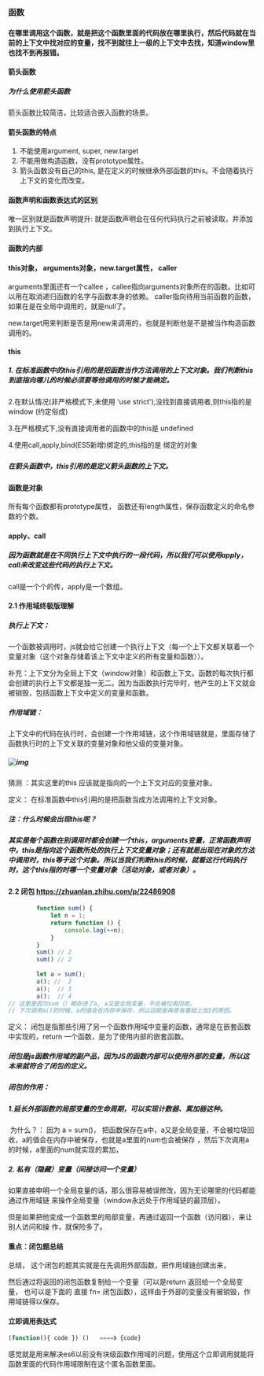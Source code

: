 ### 函数
#### 在哪里调用这个函数，就是把这个函数里面的代码放在哪里执行，然后代码就在当前的上下文中找对应的变量，找不到就往上一级的上下文中去找，知道window里也找不到再报错。

####  箭头函数

##### 为什么使用箭头函数

箭头函数比较简洁，比较适合嵌入函数的场景。

#### 箭头函数的特点

1. 不能使用argument, super, new.target
2. 不能用做构造函数，没有prototype属性。
3. 箭头函数没有自己的this, 是在定义的时候继承外部函数的this。不会随着执行上下文的变化而改变。

#### 函数声明和函数表达式的区别

唯一区别就是函数声明提升: 就是函数声明会在任何代码执行之前被读取，并添加到执行上下文。

#### 函数的内部

#### this对象， arguments对象，new.target属性， caller

arguments里面还有一个callee ，callee指向arguments对象所在的函数。比如可以用在取消递归函数的名字与函数本身的依赖。 caller指向待用当前函数的函数，如果在是在全局中调用的，就是null了。

new.target用来判断是否是用new来调用的，也就是判断他是不是被当作构造函数调用的。

#### this

##### 1. 在标准函数中的this引用的是把函数当作方法调用的上下文对象。我们判断this到底指向哪儿的时候必须要等他调用的时候才能确定。

2.在默认情况(非严格模式下,未使用 'use strict'),没找到直接调用者,则this指的是 window (约定俗成)

3.在严格模式下,没有直接调用者的函数中的this是 undefined

4.使用call,apply,bind(ES5新增)绑定的,this指的是 绑定的对象

##### 

##### 在箭头函数中，this引用的是定义箭头函数的上下文。

#### 函数是对象

所有每个函数都有prototype属性， 函数还有length属性，保存函数定义的命名参数的个数。

#### apply、call

##### 因为函数就是在不同执行上下文中执行的一段代码，所以我们可以使用apply，call来改变这些代码的执行上下文。

call是一个个的传，apply是一个数组。



#### 2.1 作用域终极版理解

##### 执行上下文：

​       一个函数被调用时，js就会给它创建一个执行上下文（每一个上下文都关联着一个变量对象（这个对象存储着该上下文中定义的所有变量和函数））。

​        补充：上下文分为全局上下文（window对象）和函数上下文。函数的每次执行都会创建的执行上下文都是独一无二。因为当函数执行完毕时，他产生的上下文就会被销毁，包括函数上下文中定义的变量和函数。

##### 作用域链：

​      上下文中的代码在执行时，会创建一个作用域链，这个作用域链就是，里面存储了函数执行时的上下文关联的变量对象和他父级的变量对象。

##### ![img](file://C:\Users\24026\AppData\Roaming\Typora\typora-user-images\image-20210430095933530.png?lastModify=1623395447)

猜测 ：其实这里的this 应该就是指向的一个上下文对应的变量对象。

定义： 在标准函数中this引用的是把函数当成方法调用的上下文对象。

##### 注：什么时候会出现this呢？

#####  其实是每个函数在别调用时都会创建一个this，arguments变量，正常函数声明中，this是指向这个函数所处的执行上下文变量对象；还有就是出现在对象的方法中调用时，this等于这个对象。所以当我们判断this的时候，就看这行代码执行时，这个this指的时哪一个变量对象（活动对象，或者对象）。



#### 2.2 闭包   https://zhuanlan.zhihu.com/p/22486908

```js
		function sum() {
            let n = 1;
            return function () {
                console.log(++n);
            }
		}
		sum() // 2
		sum() // 2
       
		let a = sum();  
        a(); //  2   
        a();  // 3
        a();  // 4
// 这里是因为sum（）被存进了a, a又是全局变量，不会被垃圾回收，
// 下次调用a()的时候，a的值会在内存中保存，所以这就是再原有基础上加1的原因。
```



定义： 闭包是指那些引用了另一个函数作用域中变量的函数，通常是在嵌套函数中实现的，return 一个函数，是为了使用内部的嵌套函数。

##### 闭包是js函数作用域的副产品，因为JS的函数内部可以使用外部的变量，所以这本来就符合了闭包的定义。

##### 闭包的作用：

#####    1.延长外部函数的局部变量的生命周期，可以实现计数器、累加器这种。

​       为什么？： 因为 a = sum()， 把函数保存在a中，a又是全局变量，不会被垃圾回收，a的值会在内存中被保存，也就是a里面的num也会被保存 ，然后下次调用a的时候，a里面的num就实现的累加，

#####    2.  私有（隐藏）变量（间接访问一个变量）

​         如果直接申明一个全局变量的话，那么很容易被误修改，因为无论哪里的代码都能通过作用域链         来操作全局变量（window永远处于作用域链的最顶层）。

​        但是如果把他变成一个函数里的局部变量，再通过返回一个函数（访问器），来让别人访问和操   作，就保险多了。

#### 重点：闭包题总结 

总结， 这个闭包的题其实就是在先调用外部函数，把作用域链创建出来，

 然后通过将返回的闭包函数复制给一个变量（可以是return 返回给一个全局变量， 也可以是下面的 直接 fn= 闭包函数），这样由于外部的变量没有被销毁，作用域链得以保存。



#### 立即调用表达式

```js
(function(){ code }) ()   ====》 {code}
```

感觉就是用来解决es6以前没有块级函数作用域的问题，使用这个立即调用就能将函数里面的代码作用域限制在这个匿名函数里面。

